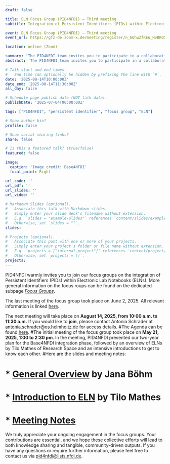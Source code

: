 ```yaml
---
draft: false

title: ELN Focus Group (PID4NFDI) – Third meeting
subtitle: Integration of Persistent Identifiers (PIDs) within Electronic Laboratory Notebooks (ELNs)

event: ELN Focus Group (PID4NFDI) – Third meeting
event_url: https://gfz-de.zoom-x.de/meeting/register/n_6QhwZfREu_HvBKQSFRCg 

location: online (Zoom)

summary: 'The PID4NFDI team invites you to participate in a collaborative initiative focused on the integration of Persistent Identifiers (PIDs) within ELNs and providing PID-related support.'
abstract: 'The PID4NFDI team invites you to participate in a collaborative initiative focused on the integration of Persistent Identifiers (PIDs) within ELNs and providing PID-related support.'

# Talk start and end times.
#   End time can optionally be hidden by prefixing the line with `#`.
date: '2025-08-14T10:00:00Z'
date_end: '2025-08-14T11:30:00Z'
all_day: false

# Schedule page publish date (NOT talk date).
publishDate: '2025-07-04T00:00:00Z'

tags: ["PID4NFDI", "persistent identifier", "focus group", "ELN"]

# Show author bio?
profile: false

# Show social sharing links?
share: false

# Is this a featured talk? (true/false)
featured: false

image:
  caption: 'Image credit: Base4NFDI'
  focal_point: Right

url_code: ''
url_pdf: ''
url_slides: ''
url_video: ''

# Markdown Slides (optional).
#   Associate this talk with Markdown slides.
#   Simply enter your slide deck's filename without extension.
#   E.g. `slides = "example-slides"` references `content/slides/example-slides.md`.
#   Otherwise, set `slides = ""`.
slides:

# Projects (optional).
#   Associate this post with one or more of your projects.
#   Simply enter your project's folder or file name without extension.
#   E.g. `projects = ["internal-project"]` references `content/project/deep-learning/index.md`.
#   Otherwise, set `projects = []`.
projects:
---
```


PID4NFDI warmly invites you to join our focus groups on the integration of Persistent Identifiers (PIDs) within Electronic Lab Notebooks (ELNs). More general information on the focus roups can be found on the dedicated subpage [*Focus Groups*](https://pid.services.base4nfdi.de/community/focus-groups/).

The last meeting of the focus group took place on June 2, 2025. All relevant information is linked [here](https://pid.services.base4nfdi.de/events/2025-07-02-elnfocusgroup/).

The next meeting will take place on **August 14, 2025, from 10:00 a.m. to 11:30 a.m.** If you would like to **join**, please contact Antonia Schrader at antonia.schrader@os.helmholtz.de for access details.
#The Agenda can be found  [here](https://docs.google.com/document/d/1iOF6Yn49oMtpk55EDokf5qyQANQBC-T6C0vGPdApqQw/edit?tab=t.0#heading=h.x1fywokciu4n).
#The initial meeting of the focus group took place on **May 21, 2025, 1:00 to 2:30 pm**. In the meeting, PID4NFDI presented our two-year plan for the Base4NFDI integration phase, followed by an overview of ELNs by Tilo Mathes of Research Space and an intensive introductions to get to know each other.
#Here are the slides and meeting notes:
#  * [General Overview](https://docs.google.com/presentation/d/1P6-_n_WXkJq7GAu6fD5RUVPzZyiQgVT0P4wGPfGRvng/edit?slide=id.g3466c48fe94_0_830#slide=id.g3466c48fe94_0_830) by Jana Böhm
#  * [Introduction to ELN](https://doi.org/10.5281/zenodo.15489032) by Tilo Mathes
 # * [Meeting Notes](https://docs.google.com/document/d/1iOF6Yn49oMtpk55EDokf5qyQANQBC-T6C0vGPdApqQw/edit?tab=t.0)



We truly appreciate your ongoing engagement in the focus groups. Your contributions are essential, and we hope these collective efforts will lead to both knowledge sharing and tangible, community-driven outputs. If you have any questions or require further information, please feel free to contact us via pid4nfdi@lists.nfdi.de.
